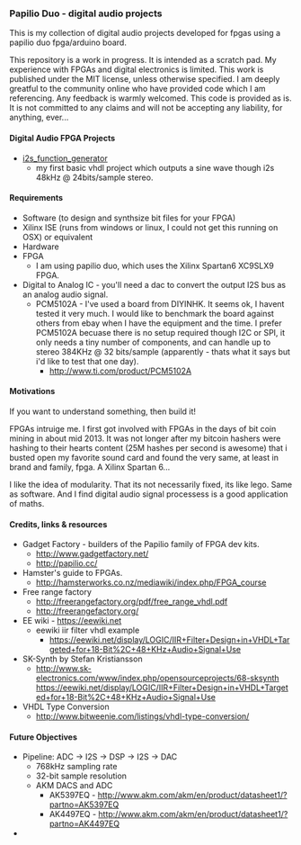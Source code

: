 ### Papilio Duo - digital audio projects
This is my collection of digital audio projects developed for fpgas using a papilio duo fpga/arduino board. 

This repository is a work in progress. It is intended as a scratch pad. My experience with FPGAs and digital electronics is limited. This work is published under the MIT license, unless otherwise specified. I am deeply greatful to the community online who have provided code which I am referencing. Any feedback is warmly welcomed. This code is provided as is. It is not committed to any claims and will not be accepting any liability, for anything, ever... 

#### Digital Audio FPGA Projects
* [i2s_function_generator](https://github.com/newdigate/papilio_duo_i2s/tree/master/i2s_function_generator "basic i2s function generator") 
  * my first basic vhdl project which outputs a sine wave though i2s 48kHz @ 24bits/sample stereo. 

#### Requirements
* Software (to design and synthsize bit files for your FPGA)
 * Xilinx ISE (runs from windows or linux, I could not get this running on OSX) or equivalent 
* Hardware
 * FPGA
   * I am using papilio duo, which uses the Xilinx Spartan6 XC9SLX9 FPGA.
 * Digital to Analog IC - you'll need a dac to convert the output I2S bus as an analog audio signal.
   * PCM5102A - I've used a board from DIYINHK. It seems ok, I havent tested it very much. I would like to benchmark the board against others from ebay when I have the equipment and the time. I prefer PCM5102A becuase there is no setup required though I2C or SPI, it only needs a tiny number of components, and can handle up to stereo 384KHz @ 32 bits/sample (apparently - thats what it says but i'd like to test that one day).
     * http://www.ti.com/product/PCM5102A

#### Motivations
If you want to understand something, then build it! 

FPGAs intruige me. I first got involved with FPGAs in the days of bit coin mining in about mid 2013. It was not longer after my bitcoin hashers were hashing to their hearts content (25M hashes per second is awesome) that i busted open my favorite sound card and found the very same, at least in brand and family, fpga. A Xilinx Spartan 6...

I like the idea of modularity. That its not necessarily fixed, its like lego. Same as software. And I find digital audio signal processess is a good application of maths.  

  
#### Credits, links & resources
* Gadget Factory - builders of the Papilio family of FPGA dev kits.
  * http://www.gadgetfactory.net/
  * http://papilio.cc/
* Hamster's guide to FPGAs. 
  * http://hamsterworks.co.nz/mediawiki/index.php/FPGA_course
* Free range factory
  * http://freerangefactory.org/pdf/free_range_vhdl.pdf
  * http://freerangefactory.org/
* EE wiki - https://eewiki.net
  * eewiki iir filter vhdl example
    * https://eewiki.net/display/LOGIC/IIR+Filter+Design+in+VHDL+Targeted+for+18-Bit%2C+48+KHz+Audio+Signal+Use 
* SK-Synth by Stefan Kristiansson
  * http://www.sk-electronics.com/www/index.php/opensourceprojects/68-sksynth
https://eewiki.net/display/LOGIC/IIR+Filter+Design+in+VHDL+Targeted+for+18-Bit%2C+48+KHz+Audio+Signal+Use
* VHDL Type Conversion
  * http://www.bitweenie.com/listings/vhdl-type-conversion/

#### Future Objectives 
* Pipeline: ADC -> I2S -> DSP -> I2S -> DAC
  * 768kHz sampling rate 
  * 32-bit sample resolution
  * AKM DACS and ADC
    * AK5397EQ - http://www.akm.com/akm/en/product/datasheet1/?partno=AK5397EQ
    * AK4497EQ - http://www.akm.com/akm/en/product/datasheet1/?partno=AK4497EQ
* 
